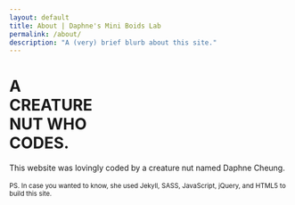 ```yaml
---
layout: default
title: About | Daphne's Mini Boids Lab
permalink: /about/
description: "A (very) brief blurb about this site."
---
```


<main>
    <div class="mini-gap"></div>
    <h1 class="big-title nuttify">
        <span>A<br><span class="thick">CREATURE</span> <br>NUT WHO<br> <span class="thick">CODES.</span></span>
    </h1>
    <div class="row">
        <div class="col-6">
            <div class="about-description">
                <p>
                   This website was lovingly coded by a creature nut named Daphne Cheung.<br><br>
                   <small>
                     PS. In case you wanted to know, she used Jekyll, SASS, JavaScript, jQuery, and HTML5 to build this site.
                   </small>
                </p>
            </div>
        </div>
    </div>
    <div class="mini-gap"></div>
</main>

